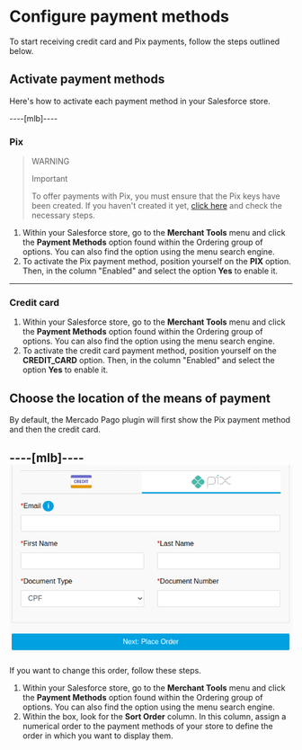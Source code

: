 # Configure payment methods

To start receiving credit card and Pix payments, follow the steps outlined below.

## Activate payment methods

Here's how to activate each payment method in your Salesforce store.

----[mlb]----
### Pix

> WARNING
>
> Important
>
> To offer payments with Pix, you must ensure that the Pix keys have been created. If you haven't created it yet, [click here](https://www.youtube.com/watch?v=60tApKYVnkA) and check the necessary steps.

1. Within your Salesforce store, go to the **Merchant Tools** menu and click the **Payment Methods** option found within the Ordering group of options. You can also find the option using the menu search engine.
2. To activate the Pix payment method, position yourself on the **PIX** option. Then, in the column "Enabled" and select the option **Yes** to enable it.
------------

### Credit card

1. Within your Salesforce store, go to the **Merchant Tools** menu and click the **Payment Methods** option found within the Ordering group of options. You can also find the option using the menu search engine.
2. To activate the credit card payment method, position yourself on the **CREDIT_CARD** option. Then, in the column "Enabled" and select the option **Yes** to enable it.

## Choose the location of the means of payment

By default, the Mercado Pago plugin will first show the Pix payment method and then the credit card. 

----[mlb]----
![payment-methods](/images/salesforce/payment-methods.png)
------------

If you want to change this order, follow these steps.

1. Within your Salesforce store, go to the **Merchant Tools** menu and click the **Payment Methods** option found within the Ordering group of options. You can also find the option using the menu search engine.
2. Within the box, look for the **Sort Order** column. In this column, assign a numerical order to the payment methods of your store to define the order in which you want to display them.